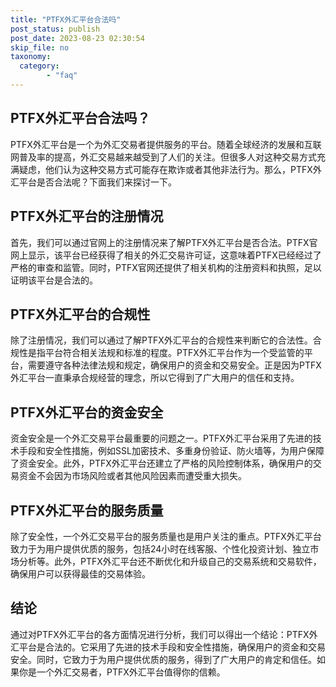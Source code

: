 ```yaml
---
title: "PTFX外汇平台合法吗"
post_status: publish
post_date: 2023-08-23 02:30:54
skip_file: no
taxonomy:
  category:
        - "faq"
---
```


## PTFX外汇平台合法吗？

PTFX外汇平台是一个为外汇交易者提供服务的平台。随着全球经济的发展和互联网普及率的提高，外汇交易越来越受到了人们的关注。但很多人对这种交易方式充满疑虑，他们认为这种交易方式可能存在欺诈或者其他非法行为。那么，PTFX外汇平台是否合法呢？下面我们来探讨一下。

## PTFX外汇平台的注册情况

首先，我们可以通过官网上的注册情况来了解PTFX外汇平台是否合法。PTFX官网上显示，该平台已经获得了相关的外汇交易许可证，这意味着PTFX已经经过了严格的审查和监管。同时，PTFX官网还提供了相关机构的注册资料和执照，足以证明该平台是合法的。

## PTFX外汇平台的合规性

除了注册情况，我们可以通过了解PTFX外汇平台的合规性来判断它的合法性。合规性是指平台符合相关法规和标准的程度。PTFX外汇平台作为一个受监管的平台，需要遵守各种法律法规和规定，确保用户的资金和交易安全。正是因为PTFX外汇平台一直秉承合规经营的理念，所以它得到了广大用户的信任和支持。

## PTFX外汇平台的资金安全

资金安全是一个外汇交易平台最重要的问题之一。PTFX外汇平台采用了先进的技术手段和安全性措施，例如SSL加密技术、多重身份验证、防火墙等，为用户保障了资金安全。此外，PTFX外汇平台还建立了严格的风险控制体系，确保用户的交易资金不会因为市场风险或者其他风险因素而遭受重大损失。

## PTFX外汇平台的服务质量

除了安全性，一个外汇交易平台的服务质量也是用户关注的重点。PTFX外汇平台致力于为用户提供优质的服务，包括24小时在线客服、个性化投资计划、独立市场分析等。此外，PTFX外汇平台还不断优化和升级自己的交易系统和交易软件，确保用户可以获得最佳的交易体验。

## 结论

通过对PTFX外汇平台的各方面情况进行分析，我们可以得出一个结论：PTFX外汇平台是合法的。它采用了先进的技术手段和安全性措施，确保用户的资金和交易安全。同时，它致力于为用户提供优质的服务，得到了广大用户的肯定和信任。如果你是一个外汇交易者，PTFX外汇平台值得你的信赖。
